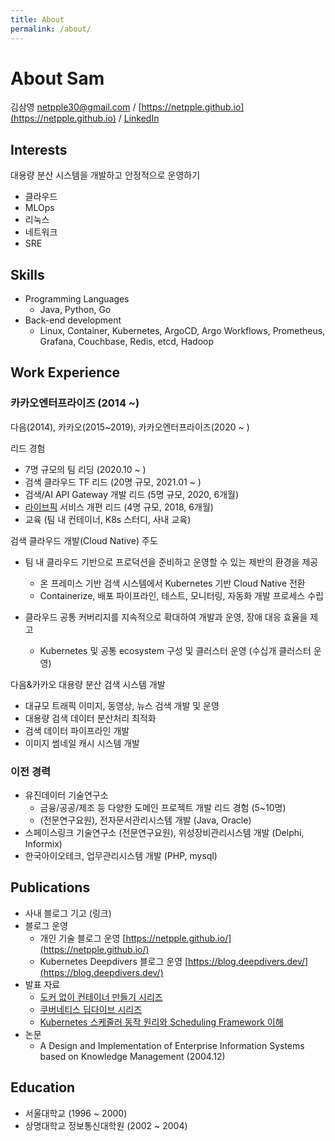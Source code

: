 ```yaml
---
title: About
permalink: /about/
---
```


# About Sam

김삼영 netpple30@gmail.com / [https://netpple.github.io](https://netpple.github.io)  / [LinkedIn](https://www.linkedin.com/in/sam-kim-aab7b227/)

## Interests

대용량 분산 시스템을 개발하고 안정적으로 운영하기

- 클라우드
- MLOps
- 리눅스
- 네트워크
- SRE

## Skills

- Programming Languages
    - Java, Python, Go
- Back-end development
    - Linux, Container, Kubernetes, ArgoCD, Argo Workflows, Prometheus, Grafana, Couchbase, Redis, etcd, Hadoop

## Work Experience

### 카카오엔터프라이즈 (2014 ~)

다음(2014), 카카오(2015~2019), 카카오엔터프라이즈(2020 ~ )

리드 경험
- 7명 규모의 팀 리딩 (2020.10 ~ )
- 검색 클라우드 TF 리드 (20명 규모,  2021.01 ~ )
- 검색/AI API Gateway 개발 리드 (5명 규모, 2020, 6개월)
- [라이브픽](https://www.fnnews.com/news/201612221103462704) 서비스 개편 리드 (4명 규모, 2018, 6개월)
- 교육 (팀 내 컨테이너, K8s 스터디, 사내 교육)

검색 클라우드 개발(Cloud Native) 주도
- 팀 내 클라우드 기반으로 프로덕션을 준비하고 운영할 수 있는 제반의 환경을 제공
  - 온 프레미스 기반 검색 시스템에서 Kubernetes 기반 Cloud Native 전환
  - Containerize, 배포 파이프라인, 테스트, 모니터링, 자동화 개발 프로세스 수립
    
- 클라우드 공통 커버리지를 지속적으로 확대하여 개발과 운영, 장애 대응 효율을 제고
  - Kubernetes 및 공통 ecosystem 구성 및 클러스터 운영 (수십개 클러스터 운영)

다음&카카오 대용량 분산 검색 시스템 개발
- 대규모 트래픽 이미지, 동영상, 뉴스 검색 개발 및 운영
- 대용량 검색 데이터 분산처리 최적화
- 검색 데이터 파이프라인 개발
- 이미지 썸네일 캐시 시스템 개발

### 이전 경력

- 유진데이터 기술연구소
  - 금융/공공/제조 등 다양한 도메인 프로젝트 개발 리드 경험 (5~10명)
  - (전문연구요원), 전자문서관리시스템 개발  (Java, Oracle)
- 스페이스링크 기술연구소 (전문연구요원), 위성장비관리시스템 개발 (Delphi, Informix)
- 한국아이오테크, 업무관리시스템 개발 (PHP, mysql)

## Publications

- 사내 블로그 기고 (링크)
- 블로그 운영
    - 개인 기술 블로그 운영 [https://netpple.github.io/](https://netpple.github.io/)
    - Kubernetes Deepdivers 블로그 운영 [https://blog.deepdivers.dev/](https://blog.deepdivers.dev/)
- 발표 자료
    - [도커 없이 컨테이너 만들기 시리즈](https://netpple.github.io/docs/make-container-without-docker/)
    - [쿠버네티스 딥다이브 시리즈](https://netpple.github.io/docs/deepdive-into-kubernetes/)
    - [Kubernetes 스케줄러 동작 원리와 Scheduling Framework 이해](https://blog.deepdivers.dev/kubernetes-scheduler/1)
- 논문
    - A Design and Implementation of Enterprise Information Systems based on Knowledge Management (2004.12)

## Education

- 서울대학교 (1996 ~ 2000)
- 상명대학교 정보통신대학원 (2002 ~ 2004)